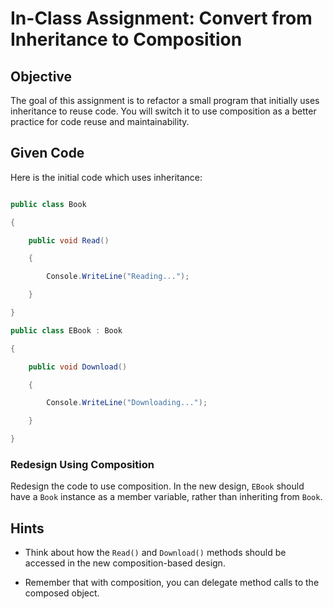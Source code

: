 # In-Class Assignment: Convert from Inheritance to Composition

## Objective

The goal of this assignment is to refactor a small program that initially uses inheritance to reuse code. You will switch it to use composition as a better practice for code reuse and maintainability.

## Given Code

Here is the initial code which uses inheritance:

```csharp

public class Book

{

    public void Read()

    {

        Console.WriteLine("Reading...");

    }

}

public class EBook : Book

{

    public void Download()

    {

        Console.WriteLine("Downloading...");

    }

}
```
### Redesign Using Composition

Redesign the code to use composition. In the new design, `EBook` should have a `Book` instance as a member variable, rather than inheriting from `Book`.


## Hints

- Think about how the `Read()` and `Download()` methods should be accessed in the new composition-based design.

- Remember that with composition, you can delegate method calls to the composed object.

